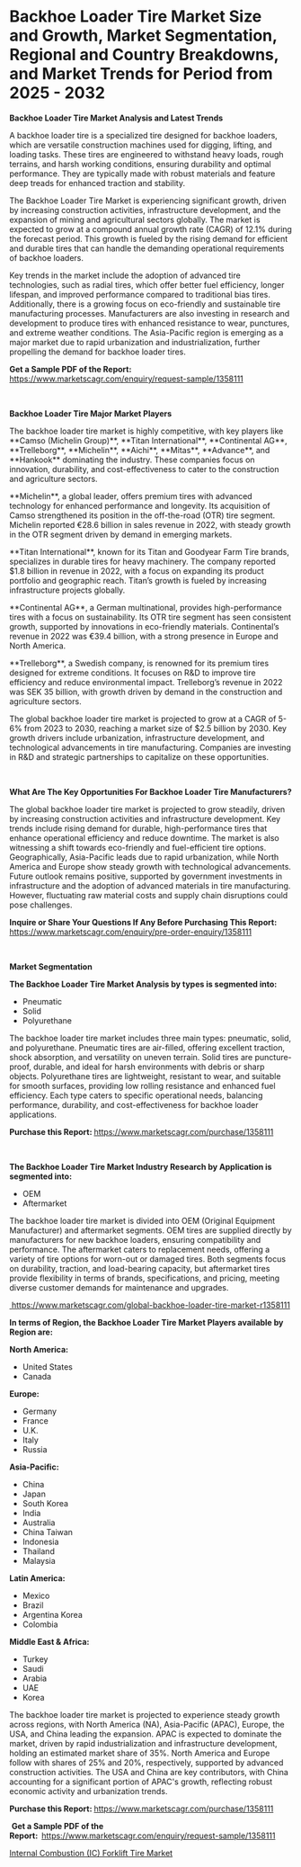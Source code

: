 <p><h1>Backhoe Loader Tire Market Size and Growth, Market Segmentation, Regional and Country Breakdowns, and Market Trends for Period from 2025 -  2032</h1></p><p><strong>Backhoe Loader Tire Market Analysis and Latest Trends</strong></p>
<p><p>A backhoe loader tire is a specialized tire designed for backhoe loaders, which are versatile construction machines used for digging, lifting, and loading tasks. These tires are engineered to withstand heavy loads, rough terrains, and harsh working conditions, ensuring durability and optimal performance. They are typically made with robust materials and feature deep treads for enhanced traction and stability.</p><p>The Backhoe Loader Tire Market is experiencing significant growth, driven by increasing construction activities, infrastructure development, and the expansion of mining and agricultural sectors globally. The market is expected to grow at a compound annual growth rate (CAGR) of 12.1% during the forecast period. This growth is fueled by the rising demand for efficient and durable tires that can handle the demanding operational requirements of backhoe loaders.</p><p>Key trends in the market include the adoption of advanced tire technologies, such as radial tires, which offer better fuel efficiency, longer lifespan, and improved performance compared to traditional bias tires. Additionally, there is a growing focus on eco-friendly and sustainable tire manufacturing processes. Manufacturers are also investing in research and development to produce tires with enhanced resistance to wear, punctures, and extreme weather conditions. The Asia-Pacific region is emerging as a major market due to rapid urbanization and industrialization, further propelling the demand for backhoe loader tires.</p></p>
<p><strong>Get a Sample PDF of the Report:&nbsp;</strong> <a href="https://www.marketscagr.com/enquiry/request-sample/1358111?utm_campaign=1895&utm_medium=2&utm_source=Github&utm_content=ia&utm_term=23012025&utm_id=backhoe-loader-tire">https://www.marketscagr.com/enquiry/request-sample/1358111</a></p>
<p>&nbsp;</p>
<p><strong>Backhoe Loader Tire Major Market Players</strong></p>
<p><p>The backhoe loader tire market is highly competitive, with key players like **Camso (Michelin Group)**, **Titan International**, **Continental AG**, **Trelleborg**, **Michelin**, **Aichi**, **Mitas**, **Advance**, and **Hankook** dominating the industry. These companies focus on innovation, durability, and cost-effectiveness to cater to the construction and agriculture sectors.</p><p>**Michelin**, a global leader, offers premium tires with advanced technology for enhanced performance and longevity. Its acquisition of Camso strengthened its position in the off-the-road (OTR) tire segment. Michelin reported €28.6 billion in sales revenue in 2022, with steady growth in the OTR segment driven by demand in emerging markets.</p><p>**Titan International**, known for its Titan and Goodyear Farm Tire brands, specializes in durable tires for heavy machinery. The company reported $1.8 billion in revenue in 2022, with a focus on expanding its product portfolio and geographic reach. Titan’s growth is fueled by increasing infrastructure projects globally.</p><p>**Continental AG**, a German multinational, provides high-performance tires with a focus on sustainability. Its OTR tire segment has seen consistent growth, supported by innovations in eco-friendly materials. Continental’s revenue in 2022 was €39.4 billion, with a strong presence in Europe and North America.</p><p>**Trelleborg**, a Swedish company, is renowned for its premium tires designed for extreme conditions. It focuses on R&D to improve tire efficiency and reduce environmental impact. Trelleborg’s revenue in 2022 was SEK 35 billion, with growth driven by demand in the construction and agriculture sectors.</p><p>The global backhoe loader tire market is projected to grow at a CAGR of 5-6% from 2023 to 2030, reaching a market size of $2.5 billion by 2030. Key growth drivers include urbanization, infrastructure development, and technological advancements in tire manufacturing. Companies are investing in R&D and strategic partnerships to capitalize on these opportunities.</p></p>
<p>&nbsp;</p>
<p><strong>What Are The Key Opportunities For Backhoe Loader Tire Manufacturers?</strong></p>
<p><p>The global backhoe loader tire market is projected to grow steadily, driven by increasing construction activities and infrastructure development. Key trends include rising demand for durable, high-performance tires that enhance operational efficiency and reduce downtime. The market is also witnessing a shift towards eco-friendly and fuel-efficient tire options. Geographically, Asia-Pacific leads due to rapid urbanization, while North America and Europe show steady growth with technological advancements. Future outlook remains positive, supported by government investments in infrastructure and the adoption of advanced materials in tire manufacturing. However, fluctuating raw material costs and supply chain disruptions could pose challenges.</p></p>
<p><strong>Inquire or Share Your Questions If Any Before Purchasing This Report:</strong> <a href="https://www.marketscagr.com/enquiry/pre-order-enquiry/1358111?utm_campaign=1895&utm_medium=2&utm_source=Github&utm_content=ia&utm_term=23012025&utm_id=backhoe-loader-tire">https://www.marketscagr.com/enquiry/pre-order-enquiry/1358111</a></p>
<p>&nbsp;</p>
<p><strong>Market Segmentation</strong></p>
<p><strong>The Backhoe Loader Tire Market Analysis by types is segmented into:</strong></p>
<p><ul><li>Pneumatic</li><li>Solid</li><li>Polyurethane</li></ul></p>
<p><p>The backhoe loader tire market includes three main types: pneumatic, solid, and polyurethane. Pneumatic tires are air-filled, offering excellent traction, shock absorption, and versatility on uneven terrain. Solid tires are puncture-proof, durable, and ideal for harsh environments with debris or sharp objects. Polyurethane tires are lightweight, resistant to wear, and suitable for smooth surfaces, providing low rolling resistance and enhanced fuel efficiency. Each type caters to specific operational needs, balancing performance, durability, and cost-effectiveness for backhoe loader applications.</p></p>
<p><strong>Purchase this Report:&nbsp;</strong><a href="https://www.marketscagr.com/purchase/1358111?utm_campaign=1895&utm_medium=2&utm_source=Github&utm_content=ia&utm_term=23012025&utm_id=backhoe-loader-tire">https://www.marketscagr.com/purchase/1358111</a></p>
<p>&nbsp;</p>
<p><strong>The Backhoe Loader Tire Market Industry Research by Application is segmented into:</strong></p>
<p><ul><li>OEM</li><li>Aftermarket</li></ul></p>
<p><p>The backhoe loader tire market is divided into OEM (Original Equipment Manufacturer) and aftermarket segments. OEM tires are supplied directly by manufacturers for new backhoe loaders, ensuring compatibility and performance. The aftermarket caters to replacement needs, offering a variety of tire options for worn-out or damaged tires. Both segments focus on durability, traction, and load-bearing capacity, but aftermarket tires provide flexibility in terms of brands, specifications, and pricing, meeting diverse customer demands for maintenance and upgrades.</p></p>
<p><a href="https://www.marketscagr.com/global-backhoe-loader-tire-market-r1358111?utm_campaign=1895&utm_medium=2&utm_source=Github&utm_content=ia&utm_term=23012025&utm_id=backhoe-loader-tire">&nbsp;https://www.marketscagr.com/global-backhoe-loader-tire-market-r1358111</a></p>
<p><strong>In terms of Region, the Backhoe Loader Tire Market Players available by Region are:</strong></p>
<p>
    <p> <strong> North America: </strong>
        <ul>
            <li>United States</li>
            <li>Canada</li>
        </ul>
        </p> 
    <p> <strong> Europe: </strong>
        <ul>
            <li>Germany</li>
            <li>France</li>
            <li>U.K.</li>
            <li>Italy</li>
            <li>Russia</li>
        </ul>
        </p> 
    <p> <strong> Asia-Pacific: </strong>
        <ul>
            <li>China</li>
            <li>Japan</li>
            <li>South Korea</li>
            <li>India</li>
            <li>Australia</li>
            <li>China Taiwan</li>
            <li>Indonesia</li>
            <li>Thailand</li>
            <li>Malaysia</li>
        </ul>
        </p> 
    <p> <strong> Latin America: </strong>
        <ul>
            <li>Mexico</li>
            <li>Brazil</li>
            <li>Argentina Korea</li>
            <li>Colombia</li>
        </ul>
        </p> 
    <p> <strong> Middle East & Africa: </strong>
        <ul>
            <li>Turkey</li>
            <li>Saudi</li>
            <li>Arabia</li>
            <li>UAE</li>
            <li>Korea</li>
        </ul>
    </p>
    </p>
<p><p>The backhoe loader tire market is projected to experience steady growth across regions, with North America (NA), Asia-Pacific (APAC), Europe, the USA, and China leading the expansion. APAC is expected to dominate the market, driven by rapid industrialization and infrastructure development, holding an estimated market share of 35%. North America and Europe follow with shares of 25% and 20%, respectively, supported by advanced construction activities. The USA and China are key contributors, with China accounting for a significant portion of APAC's growth, reflecting robust economic activity and urbanization trends.</p></p>
<p><strong>Purchase this Report: </strong><a href="https://www.marketscagr.com/purchase/1358111?utm_campaign=1895&utm_medium=2&utm_source=Github&utm_content=ia&utm_term=23012025&utm_id=backhoe-loader-tire">https://www.marketscagr.com/purchase/1358111</a></p>
<p>&nbsp;<strong>Get a Sample PDF of the Report:&nbsp;&nbsp;</strong><a href="https://www.marketscagr.com/enquiry/request-sample/1358111?utm_campaign=1895&utm_medium=2&utm_source=Github&utm_content=ia&utm_term=23012025&utm_id=backhoe-loader-tire">https://www.marketscagr.com/enquiry/request-sample/1358111</a></p>
<p><strong></strong></p>
<p><p><a href="https://github.com/BryceTownsendr/Market-Research-Report-List-7/blob/main/internal-combustion-ic-forklift-tire-market.md?utm_campaign=1895&utm_medium=2&utm_source=Github&utm_content=ia&utm_term=23012025&utm_id=backhoe-loader-tire">Internal Combustion (IC) Forklift Tire Market</a></p></p>
